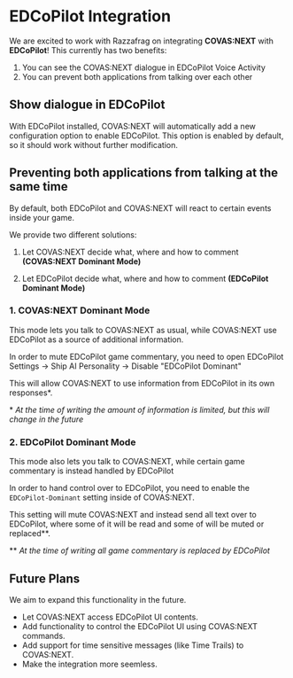 # EDCoPilot Integration

We are excited to work with Razzafrag on integrating **COVAS:NEXT** with **EDCoPilot**!
This currently has two benefits:
1) You can see the COVAS:NEXT dialogue in EDCoPilot Voice Activity
2) You can prevent both applications from talking over each other

## Show dialogue in EDCoPilot
With EDCoPilot installed, COVAS:NEXT will automatically add a new configuration option to enable EDCoPilot.
This option is enabled by default, so it should work without further modification.

## Preventing both applications from talking at the same time
By default, both EDCoPilot and COVAS:NEXT will react to certain events inside your game. 

We provide two different solutions:
1) Let COVAS:NEXT decide what, where and how to comment **(COVAS:NEXT Dominant Mode)**
  
2) Let EDCoPilot decide what, where and how to comment **(EDCoPilot Dominant Mode)**

### 1. COVAS:NEXT Dominant Mode 
This mode lets you talk to COVAS:NEXT as usual, while COVAS:NEXT use EDCoPilot as a source of additional information.

In order to mute EDCoPilot game commentary, you need to open EDCoPilot Settings -> Ship AI Personality -> Disable "EDCoPilot Dominant"

This will allow COVAS:NEXT to use information from EDCoPilot in its own responses*.

\* *At the time of writing the amount of information is limited, but this will change in the future*

### 2. EDCoPilot Dominant Mode

This mode also lets you talk to COVAS:NEXT, while certain game commentary is instead handled by EDCoPilot
   
In order to hand control over to EDCoPilot, you need to enable the `EDCoPilot-Dominant` setting inside of COVAS:NEXT.

This setting will mute COVAS:NEXT and instead send all text over to EDCoPilot, where some of it will be read and some of will be muted or replaced**.

\*\* *At the time of writing all game commentary is replaced by EDCoPilot*

## Future Plans
We aim to expand this functionality in the future.

- Let COVAS:NEXT access EDCoPilot UI contents.
- Add functionality to control the EDCoPilot UI using COVAS:NEXT commands.
- Add support for time sensitive messages (like Time Trails) to COVAS:NEXT.
- Make the integration more seemless.
